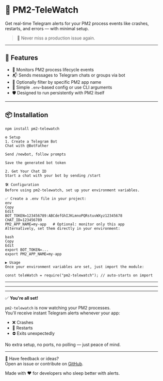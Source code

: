 # 📣 PM2-TeleWatch

Get real-time Telegram alerts for your PM2 process events like crashes, restarts, and errors — with minimal setup.

> 🔔 Never miss a production issue again.

---

## 🚀 Features

- 🔁 Monitors PM2 process lifecycle events
- 📬 Sends messages to Telegram chats or groups via bot
- 🎯 Optionally filter by specific PM2 app name
- 💨 Simple `.env`-based config or use CLI arguments
- 🛡️ Designed to run persistently with PM2 itself

---

## 📦 Installation

```bash
npm install pm2-telewatch

```

```
⚙️ Setup
1. Create a Telegram Bot
Chat with @BotFather

Send /newbot, follow prompts

Save the generated bot token

```

```
2. Get Your Chat ID
Start a chat with your bot by sending /start

```

```
🛠 Configuration
Before using pm2-telewatch, set up your environment variables.

✅ Create a .env file in your project:
env
Copy
Edit
BOT_TOKEN=123456789:ABCdefGhIJKLmnoPQRstuvWXyz12345678
CHAT_ID=123456789
PM2_APP_NAME=my-app   # Optional: monitor only this app
Alternatively, set them directly in your environment:

bash
Copy
Edit
export BOT_TOKEN=...
export PM2_APP_NAME=my-app

```

```
▶️ Usage
Once your environment variables are set, just import the module:

const teleWatch = require("pm2-telewatch"); // auto-starts on import

```

---
---
---

✅ **You're all set!**

`pm2-telewatch` is now watching your PM2 processes.  
You'll receive instant Telegram alerts whenever your app:

- ❌ Crashes  
- 🔁 Restarts  
- ⛔ Exits unexpectedly  

No extra setup, no ports, no polling — just peace of mind.



---

💬 Have feedback or ideas?  
Open an issue or contribute on [GitHub](https://github.com/Vikas-Rajput-JS/pm2-telewatch).

Made with ❤️ for developers who sleep better with alerts.
